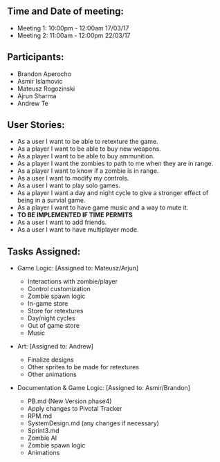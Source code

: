<h2>Time and Date of meeting:</h2>

- Meeting 1: 10:00pm - 12:00am 17/03/17
- Meeting 2: 11:00am - 12:00pm 22/03/17

<h2>Participants:</h2>

- Brandon Aperocho
- Asmir Islamovic
- Mateusz Rogozinski
- Ajrun Sharma
- Andrew Te

<h2>User Stories:</h2>

- As a user I want to be able to retexture the game.
- As a player I want to be able to buy new weapons.
- As a player I want to be able to buy ammunition.
- As a player I want the zombies to path to me when they are in range.
- As a player I want to know if a zombie is in range.
- As a user I want to modify my controls.
- As a user I want to play solo games.
- As a player I want a day and night cycle to give a stronger effect of being in a survial game. 
- As a player I want to have game music and a way to mute it.
- <b>TO BE IMPLEMENTED IF TIME PERMITS</b>
- As a user I want to add friends.
- As a user I want to have multiplayer mode.

<h2>Tasks Assigned:</h2>

- Game Logic: [Assigned to: Mateusz/Arjun]
	- Interactions with zombie/player
	- Control customization
	- Zombie spawn logic
	- In-game store
	- Store for retextures
	- Day/night cycles
	- Out of game store
	- Music
	
- Art: [Assigned to: Andrew]
	- Finalize designs
	- Other sprites to be made for retextures
	- Other animations

- Documentation & Game Logic: [Assigned to: Asmir/Brandon]
	- PB.md (New Version phase4)
	- Apply changes to Pivotal Tracker
	- RPM.md
	- SystemDesign.md (any changes if necessary)
	- Sprint3.md
	- Zombie AI 
	- Zombie spawn logic
	- Animations
